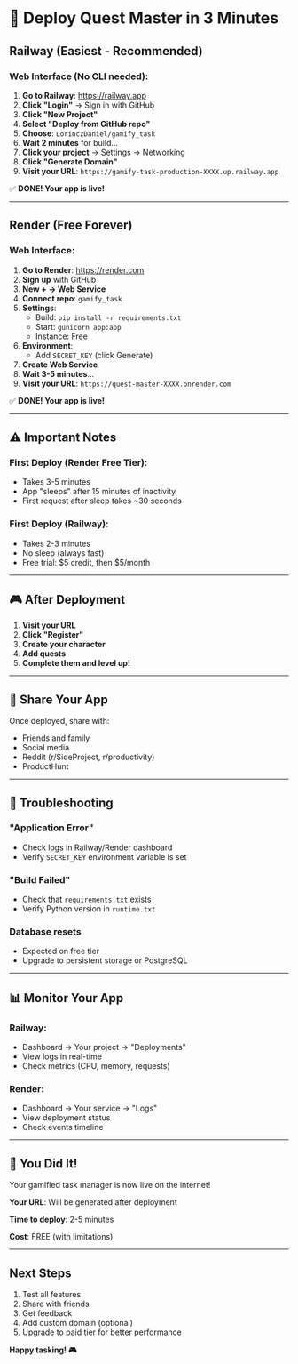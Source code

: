 # 🚀 Deploy Quest Master in 3 Minutes

## Railway (Easiest - Recommended)

### Web Interface (No CLI needed):

1. **Go to Railway**: https://railway.app
2. **Click "Login"** → Sign in with GitHub
3. **Click "New Project"**
4. **Select "Deploy from GitHub repo"**
5. **Choose**: `LorinczDaniel/gamify_task`
6. **Wait 2 minutes** for build...
7. **Click your project** → Settings → Networking
8. **Click "Generate Domain"**
9. **Visit your URL**: `https://gamify-task-production-XXXX.up.railway.app`

✅ **DONE! Your app is live!**

---

## Render (Free Forever)

### Web Interface:

1. **Go to Render**: https://render.com
2. **Sign up** with GitHub
3. **New + → Web Service**
4. **Connect repo**: `gamify_task`
5. **Settings**:
   - Build: `pip install -r requirements.txt`
   - Start: `gunicorn app:app`
   - Instance: Free
6. **Environment**:
   - Add `SECRET_KEY` (click Generate)
7. **Create Web Service**
8. **Wait 3-5 minutes**...
9. **Visit your URL**: `https://quest-master-XXXX.onrender.com`

✅ **DONE! Your app is live!**

---

## ⚠️ Important Notes

### First Deploy (Render Free Tier):
- Takes 3-5 minutes
- App "sleeps" after 15 minutes of inactivity
- First request after sleep takes ~30 seconds

### First Deploy (Railway):
- Takes 2-3 minutes
- No sleep (always fast)
- Free trial: $5 credit, then $5/month

---

## 🎮 After Deployment

1. **Visit your URL**
2. **Click "Register"**
3. **Create your character**
4. **Add quests**
5. **Complete them and level up!**

---

## 🔗 Share Your App

Once deployed, share with:
- Friends and family
- Social media
- Reddit (r/SideProject, r/productivity)
- ProductHunt

---

## 🐛 Troubleshooting

### "Application Error"
- Check logs in Railway/Render dashboard
- Verify `SECRET_KEY` environment variable is set

### "Build Failed"
- Check that `requirements.txt` exists
- Verify Python version in `runtime.txt`

### Database resets
- Expected on free tier
- Upgrade to persistent storage or PostgreSQL

---

## 📊 Monitor Your App

### Railway:
- Dashboard → Your project → "Deployments"
- View logs in real-time
- Check metrics (CPU, memory, requests)

### Render:
- Dashboard → Your service → "Logs"
- View deployment status
- Check events timeline

---

## 🎉 You Did It!

Your gamified task manager is now live on the internet!

**Your URL**: Will be generated after deployment

**Time to deploy**: 2-5 minutes

**Cost**: FREE (with limitations)

---

## Next Steps

1. Test all features
2. Share with friends
3. Get feedback
4. Add custom domain (optional)
5. Upgrade to paid tier for better performance

**Happy tasking! 🎮**

